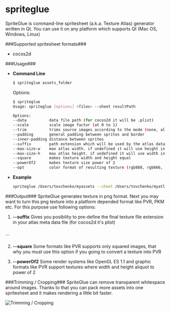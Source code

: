 spriteglue
==============

SpriteGlue is command-line spritesheet (a.k.a. Texture Atlas) generator written in Qt.
You can use it on any platform which supports Qt (Mac OS, Windows, Linux)

###Supported spritesheet formats###
* cocos2d

###Usage###
* **Command Line**
    ```bash
    $ spriteglue assets_folder
    ```
    Options:
    ```bash
    $ spriteglue
    Usage: spriteglue [options] <files> --sheet resultPath
	
	Options:
    --data          data file path (for cocos2d it will be .plist)                          [default: "same path with result texture"]
    --scale         scale image factor (at 0 to 1)                                          [default: "1"]
    --trim          trims source images according to the mode (none, all-alpha, max-alpha)  [default: "max-alpha"]
    --padding       general padding between sprites and border                              [default: "0"]
    --inner-padding distance between sprites                                                [default: "1"]
    --suffix        path extension which will be used by the atlas data file                [default: "same as resulting texture"]
    --max-size-w    max atlas width. if undefined it will use height instead                [default: "4096"]
    --max-size-h    max atlas height. if undefined it will use width instead                [default: "4096"]
    --square        makes texture width and height equal                                    [default: false]
    --powerOf2      makes texture size power of 2                                           [default: false]
    --opt           color format of resulting texture (rgb888, rgb666, rgb555, rgb444, alpha8, grayscale8, mono, rgba8888p) [default: "rgba8888"]
    ```

* **Example**
    ```bash
    spriteglue /Users/tovchenko/myassets --sheet /Users/tovchenko/myatlas.png --max-size-w 2048 --scale 0.5 --suffix pvr.ccz --square --powerOf2
    ```

###Output###
SpriteGlue generates texture in png format. Next you may want to turn this png texture into a platform depended format like PVR, PKM etc. For this purpose use following options:
1. **--suffix**
    Gives you posibility to pre-define the final texture file extension in your atlas meta data file (for cocos2d it's plist)
    ```xml
<myxml>
   <someElement />  
</myxml>
```

2. **--square**
    Some formats like PVR supports only squared images, that why you must use this option if you going to convert a texture into PVR

3. **--powerOf2**
    Some render systems like OpenGL ES 1.1 and graphic formats like PVR support textures where width and height aliquot to power of 2
  
###Trimming / Cropping###
SpriteGlue can remove transparent whitespace around images. Thanks to that you can pack more assets into one spritesheet and it makes rendering a little bit faster.

![Trimming / Cropping](http://i.imgur.com/76OokJU.png)

